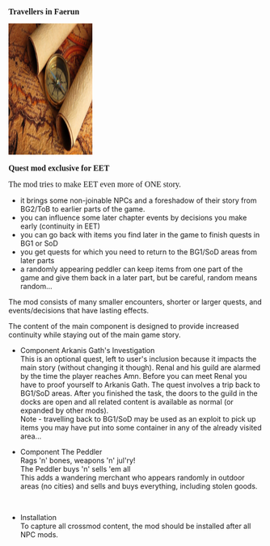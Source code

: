 <html>


<p class=MsoNormal style='line-height:normal'><b><span lang=EN-US
style='font-size:12.0pt;font-family:"Times New Roman",serif'>Travellers in Faerun</span></b></p>


<p class=MsoNormal style='margin-bottom:0cm;margin-bottom:.0001pt;line-height:
normal'><span style='font-size:12.0pt;font-family:"Times New Roman",serif'><img
width=166 height=260 id="Picture 1" src="travellers.jpg"
alt="gallery/travellers"></span></p>

<p class=MsoNormal style='line-height:normal'><b><span lang=EN-US
style='font-size:12.0pt;font-family:"Times New Roman",serif'>Quest mod exclusive for EET</span></b></p>

<p class=MsoNormal style='line-height:normal'><span lang=EN-US
style='font-size:12.0pt;font-family:"Times New Roman",serif'>The mod tries to make EET even more of ONE story.

- it brings some non-joinable NPCs and a foreshadow of their story from BG2/ToB to earlier parts of the game.
- you can influence some later chapter events by decisions you make early (continuity in EET)
- you can go back with items you find later in the game to finish quests in BG1 or SoD
- you get quests for which you need to return to the BG1/SoD areas from later parts
- a randomly appearing peddler can keep items from one part of the game and give them back in a later part, but be careful, random means random...
 
The mod consists of many smaller encounters, shorter or larger quests, and events/decisions that have lasting effects.

The content of the main component is designed to provide increased continuity while staying out of the main game story.

- Component Arkanis Gath's Investigation <br>
This is an optional quest, left to user's inclusion because it impacts the main story (without changing it though). Renal and his guild are alarmed by the time the player reaches Amn. Before you can meet Renal you have to proof yourself to Arkanis Gath. The quest involves a trip back to BG1/SoD areas. After you finished the task, the doors to the guild in the docks are open and all related content is available as normal (or expanded by other mods).<br>
Note - travelling back to BG1/SoD may be used as an exploit to pick up items you may have put into some container in any of the already visited area...

- Component The Peddler <br>
Rags 'n' bones, weapons 'n' jul'ry!<br>
The Peddler buys 'n' sells 'em all<br>
This adds a wandering merchant who appears randomly in outdoor areas (no cities) and sells and buys everything, including stolen goods.
<br>

- Installation <br>
To capture all crossmod content, the mod should be installed after all NPC mods.
<br>
&nbsp;</span></p>

<p class=MsoNormal><span lang=EN-NZ>&nbsp;</span></p>

</div>

</body>

</html>
